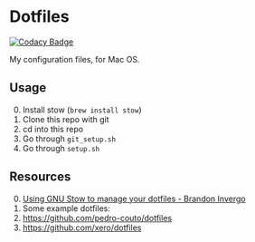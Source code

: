# Dotfiles

[![Codacy Badge](https://api.codacy.com/project/badge/Grade/b749c115177c4041a69a12cff91dc60e)](https://www.codacy.com/app/contact_45/stow-dotfiles?utm_source=github.com&utm_medium=referral&utm_content=shakeelmohamed/stow-dotfiles&utm_campaign=badger)

My configuration files, for Mac OS.

## Usage

0. Install stow (`brew install stow`)
0. Clone this repo with git
0. cd into this repo
0. Go through `git_setup.sh`
0. Go through `setup.sh`


## Resources

0. [Using GNU Stow to manage your dotfiles - Brandon Invergo](http://brandon.invergo.net/news/2012-05-26-using-gnu-stow-to-manage-your-dotfiles.html)
0. Some example dotfiles:
  0. https://github.com/pedro-couto/dotfiles
  0. https://github.com/xero/dotfiles